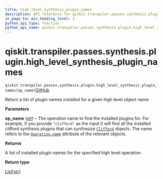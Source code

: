 ```yaml
---
title: high_level_synthesis_plugin_names
description: API reference for qiskit.transpiler.passes.synthesis.plugin.high_level_synthesis_plugin_names
in_page_toc_min_heading_level: 1
python_api_type: function
python_api_name: qiskit.transpiler.passes.synthesis.plugin.high_level_synthesis_plugin_names
---
```


<span id="qiskit-transpiler-passes-synthesis-plugin-high-level-synthesis-plugin-names" />

# qiskit.transpiler.passes.synthesis.plugin.high\_level\_synthesis\_plugin\_names

<span id="qiskit.transpiler.passes.synthesis.plugin.high_level_synthesis_plugin_names" />

`qiskit.transpiler.passes.synthesis.plugin.high_level_synthesis_plugin_names(op_name)`[GitHub](https://github.com/qiskit/qiskit/tree/main/qiskit/transpiler/passes/synthesis/plugin.py "view source code")

Return a list of plugin names installed for a given high level object name

**Parameters**

**op\_name** ([*str*](https://docs.python.org/3/library/stdtypes.html#str "(in Python v3.12)")) – The operation name to find the installed plugins for. For example, if you provide `"clifford"` as the input it will find all the installed clifford synthesis plugins that can synthesize [`Clifford`](qiskit.quantum_info.Clifford "qiskit.quantum_info.Clifford") objects. The name refers to the [`Operation.name`](qiskit.circuit.Operation#name "qiskit.circuit.Operation.name") attribute of the relevant objects.

**Returns**

A list of installed plugin names for the specified high level operation

**Return type**

[*List*](https://docs.python.org/3/library/typing.html#typing.List "(in Python v3.12)")\[[str](https://docs.python.org/3/library/stdtypes.html#str "(in Python v3.12)")]

